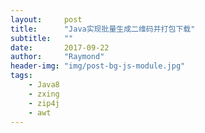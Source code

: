 ```yaml
---
layout:     post
title:      "Java实现批量生成二维码并打包下载"
subtitle:   ""
date:       2017-09-22
author:     "Raymond"
header-img: "img/post-bg-js-module.jpg"
tags:
    - Java8
    - zxing
    - zip4j
    - awt
---
```

